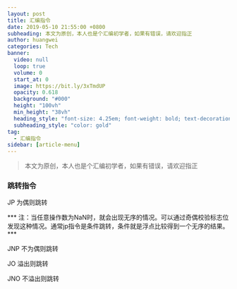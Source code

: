 ```yaml
---
layout: post
title: 汇编指令
date: 2019-05-10 21:55:00 +0800
subheading: 本文为原创，本人也是个汇编初学者，如果有错误，请欢迎指正
author: huangwei
categories: Tech
banner:
  video: null
  loop: true
  volume: 0
  start_at: 0
  image: https://bit.ly/3xTmdUP
  opacity: 0.618
  background: "#000"
  height: "100vh"
  min_height: "38vh"
  heading_style: "font-size: 4.25em; font-weight: bold; text-decoration: underline"
  subheading_style: "color: gold"
tag: 
  - 汇编指令
sidebar: [article-menu]
---
```


> 本文为原创，本人也是个汇编初学者，如果有错误，请欢迎指正

### 跳转指令

JP 为偶则跳转

*** 注：当任意操作数为NaN时，就会出现无序的情况。可以通过奇偶校验标志位发现这种情况。通常jp指令是条件跳转，条件就是浮点比较得到一个无序的结果。 ***

JNP 不为偶则跳转

JO 溢出则跳转

JNO 不溢出则跳转

